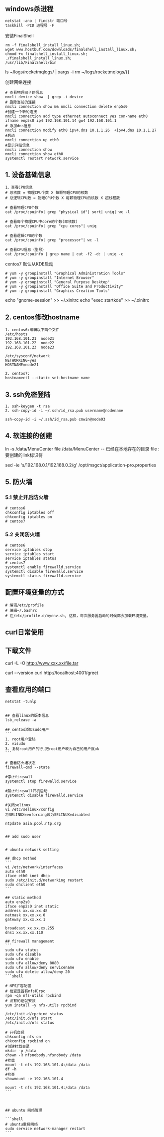 ## windows杀进程

```powershell
netstat -ano | findstr 端口号
taskkill -PID 进程号 -F
```

安装FinalShell

```shell
rm -f finalshell_install_linux.sh;
wget www.hostbuf.com/downloads/finalshell_install_linux.sh;
chmod +x finalshell_install_linux.sh;
./finalshell_install_linux.sh;
/usr/lib/FinalShell/bin
```


ls ~/logs/rocketmqlogs/ | xargs -i rm ~/logs/rocketmqlogs/{}


创建网络连接

```shell
# 查看物理网卡的信息
nmcli device show  | grep -i device
# 删除当前的连接
nmcli connection show && nmcli connection delete enp5s0
#创建一个新的连接
nmcli connection add type ethernet autoconnect yes con-name eth0 ifname enp5s0 ip4 192.168.101.14 gw4 192.168.101.1
# 添加dns信息
nmcli connection modify eth0 ipv4.dns 10.1.1.26  +ipv4.dns 10.1.1.27
#启动
nmcli connection up eth0
#显示详细信息  
nmcli connection show
nmcli connection show eth0
systemctl restart network.service
```



## 1. 设备基础信息

```
1、查看CPU信息
# 总核数 = 物理CPU个数 X 每颗物理CPU的核数
# 总逻辑CPU数 = 物理CPU个数 X 每颗物理CPU的核数 X 超线程数

# 查看物理CPU个数
cat /proc/cpuinfo| grep "physical id"| sort| uniq| wc -l

# 查看每个物理CPU中core的个数(即核数)
cat /proc/cpuinfo| grep "cpu cores"| uniq

# 查看逻辑CPU的个数
cat /proc/cpuinfo| grep "processor"| wc -l

# 查看CPU信息（型号）
cat /proc/cpuinfo | grep name | cut -f2 -d: | uniq -c
```
centos7 默认从KDE启动
```
# yum -y groupinstall "Graphical Administration Tools"
# yum -y groupinstall "Internet Browser"
# yum -y groupinstall "General Purpose Desktop"
# yum -y groupinstall "Office Suite and Productivity"
# yum -y groupinstall "Graphics Creation Tools"
```
echo "gnome-session" >> ~/.xinitrc
echo "exec startkde" >> ~/.xinitrc

## 2. centos修改hostname
```
1. centos6:编辑以下两个文件
/etc/hosts
192.168.101.21  node21
192.168.101.22  node22
192.168.101.23  node23

/etc/sysconf/network
NETWORKING=yes
HOSTNAME=node21

2. centos7:
hostnamectl --static set-hostname name
```

## 3. ssh免密登陆
```
1. ssh-keygen -t rsa
2. ssh-copy-id -i ~/.ssh/id_rsa.pub username@nodename

ssh-copy-id -i ~/.ssh/id_rsa.pub cmwin@node03
```

## 4. 软连接的创建
ln -s /data/MenuCenter file 
/data/MenuCenter  -- 已经在本地存在的目录
file : 要创建的link标识符


sed -ie 's/192.168.0.1/192.168.0.2/g' /opt/msgct/application-pro.properties

## 5. 防火墙

### 5.1 禁止开启防火墙

```shell
# centos6
chkconfig iptables off
chkconfig iptables on
# centos7

```

### 5.2 关闭防火墙

```shell
# centos6
service iptables stop
service iptables start
service iptables status
# centos7
systemctl enable firewalld.service
systemctl disable firewalld.service
systemctl status firewalld.service
```

## 配置环境变量的方式

```shell
# 编辑/etc/profile
# 编辑~/.bashrc
# 在/etc/profile.d/myenv.sh, 这样，每次服务器启动的时候都会加载环境变量。
```



## curl日常使用

## 下载文件
curl -L -O  http://www.xxx.xx/file.tar

curl --version
curl http://localhost:4001/greet

## 查看应用的端口

````shell
netstat -tunlp
````


````

## 查看linux的版本信息
lsb_release -a

## centos添加sudo用户
```
1. root用户登陆
2. visudo 
3. 复制root用户的行,把root用户改为自己的用户就ok
```

# 查看防火墙状态
firewall-cmd --state

#停止firewall
systemctl stop firewalld.service

#禁止firewall开机启动
systemctl disable firewalld.service 

#关闭selinux 
vi /etc/selinux/config
将SELINUX=enforcing改为SELINUX=disabled

ntpdate asia.pool.ntp.org


## add sudo user


# ubuntu network setting

## dhcp method
```
vi /etc/network/interfaces
auto eth0
iface eth0 inet dhcp
sudo /etc/init.d/networking restart
sudo dhclient eth0
```

## static method
auto enp2s0
iface enp2s0 inet static
address xx.xx.xx.48
netmask xx.xx.xx.0
gateway xx.xx.xx.1

broadcast xx.xx.xx.255
dns1 xx.xx.xx.110

## firewall management
```
sudo ufw status
sudo ufw disable
sudo ufw enable
sudo ufw allow/deny 8080
sudo ufw allow/deny servicename
sudo ufw delete allow/deny 20
```shell

# NFS扩容配置
# 检查是否有nfs和rpc
rpm -qa nfs-utils rpcbind
# 没有的话就安装
yum install -y nfs-utils rpcbind

/etc/init.d/rpcbind status
/etc/init.d/nfs start
/etc/init.d/nfs status

# 开机自启
chkconfig nfs on
chkconfig rpcbind on
#创建挂载目录
mkdir -p /data
chown -R nfsnobody.nfsnobody /data
#挂载
mount -t nfs 192.168.101.4:/data /data
df -h
#检查
showmount -e 192.168.101.4

mount -t nfs 192.168.101.4:/data /data
```



## ubuntu 网络管理

```shell
# ubuntu重启网络
sudo service network-manager restart
```

